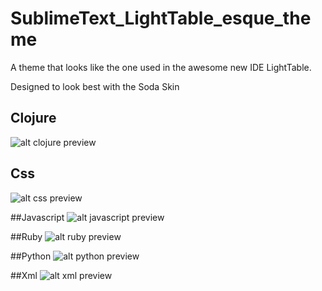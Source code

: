 SublimeText_LightTable_esque_theme
==================================

A theme that looks like the one used in the awesome new IDE LightTable.

Designed to look best with the Soda Skin

## Clojure
![alt clojure preview](https://raw.github.com/AkaiBureido/SublimeText_LightTable_esque_theme/master/clojure.png)

## Css
![alt css preview](https://raw.github.com/AkaiBureido/SublimeText_LightTable_esque_theme/master/css.png)

##Javascript
![alt javascript preview](https://raw.github.com/AkaiBureido/SublimeText_LightTable_esque_theme/master/javascript.png)

##Ruby
![alt ruby preview](https://raw.github.com/AkaiBureido/SublimeText_LightTable_esque_theme/master/ruby.png)

##Python
![alt python preview](https://raw.github.com/AkaiBureido/SublimeText_LightTable_esque_theme/master/python.png)

##Xml
![alt xml preview](https://raw.github.com/AkaiBureido/SublimeText_LightTable_esque_theme/master/xml_plist.png)
